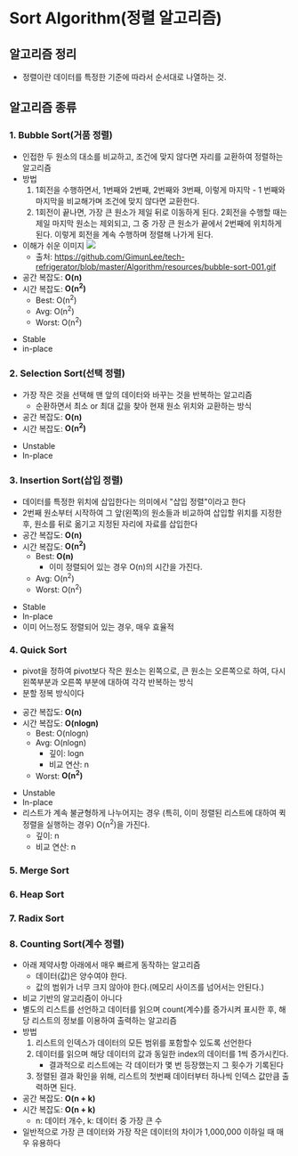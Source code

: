 # Sort Algorithm(정렬 알고리즘)
## 알고리즘 정리
* 정렬이란 데이터를 특정한 기준에 따라서 순서대로 나열하는 것.
## 알고리즘 종류
### 1. Bubble Sort(거품 정렬)
* 인접한 두 원소의 대소를 비교하고, 조건에 맞지 않다면 자리를 교환하여 정렬하는 알고리즘
* 방법
    1. 1회전을 수행하면서, 1번째와 2번째, 2번째와 3번째, 이렇게 마지막 - 1 번째와 마지막을 비교해가며 조건에 맞지 않다면 교환한다.
    2. 1회전이 끝나면, 가장 큰 원소가 제일 뒤로 이동하게 된다. 2회전을 수행할 때는 제일 마지막 원소는 제외되고, 그 중 가장 큰 원소가 끝에서 2번째에 위치하게 된다. 이렇게 회전을 계속 수행하며 정렬해 나가게 된다.
* 이해가 쉬운 이미지
    <img src="https://github.com/GimunLee/tech-refrigerator/raw/master/Algorithm/resources/bubble-sort-001.gif"></img>
    * 출처: https://github.com/GimunLee/tech-refrigerator/blob/master/Algorithm/resources/bubble-sort-001.gif
* 공간 복잡도: **O(n)**
* 시간 복잡도: **O(n<sup>2</sup>)**
    * Best: O(n<sup>2</sup>)
    * Avg:  O(n<sup>2</sup>)
    * Worst: O(n<sup>2</sup>)
- Stable
- in-place
### 2. Selection Sort(선택 정렬)
* 가장 작은 것을 선택해 맨 앞의 데이터와 바꾸는 것을 반복하는 알고리즘
    * 순환하면서 최소 or 최대 값을 찾아 현재 원소 위치와 교환하는 방식
* 공간 복잡도: **O(n)**
* 시간 복잡도: **O(n<sup>2</sup>)**
- Unstable
- In-place
### 3. Insertion Sort(삽입 정렬)
* 데이터를 특정한 위치에 삽입한다는 의미에서 "삽입 정렬"이라고 한다
* 2번째 원소부터 시작하여 그 앞(왼쪽)의 원소들과 비교하여 삽입할 위치를 지정한 후, 원소를 뒤로 옮기고 지정된 자리에 자료를 삽입한다
* 공간 복잡도: **O(n)**
* 시간 복잡도: **O(n<sup>2</sup>)**
    * Best: **O(n)**
        - 이미 정렬되어 있는 경우 O(n)의 시간을 가진다.
    * Avg:  O(n<sup>2</sup>)
    * Worst: O(n<sup>2</sup>)
- Stable
- In-place
- 이미 어느정도 정렬되어 있는 경우, 매우 효율적
### 4. Quick Sort
- pivot을 정하여 pivot보다 작은 원소는 왼쪽으로, 큰 원소는 오른쪽으로 하여, 다시 왼쪽부분과 오른쪽 부분에 대하여 각각 반복하는 방식
- 분할 정복 방식이다
* 공간 복잡도: **O(n)**
* 시간 복잡도: **O(nlogn)**
    * Best: O(nlogn)
    * Avg:  O(nlogn)
        - 깊이: logn
        - 비교 연산: n
    * Worst: **O(n<sup>2</sup>)**
- Unstable
- In-place
- 리스트가 계속 불균형하게 나누어지는 경우 (특히, 이미 정렬된 리스트에 대하여 퀵 정렬을 실행하는 경우) O(n<sup>2</sup>)을 가진다.
    - 깊이: n
    - 비교 연산: n
### 5. Merge Sort
### 6. Heap Sort
### 7. Radix Sort
### 8. Counting Sort(계수 정렬)
* 아래 제약사항 아래에서 매우 빠르게 동작하는 알고리즘
    - 데이터(값)은 양수여야 한다.
    - 값의 범위가 너무 크지 않아야 한다.(메모리 사이즈를 넘어서는 안된다.)
* 비교 기반의 알고리즘이 아니다
* 별도의 리스트를 선언하고 데이터를 읽으며 count(계수)를 증가시켜 표시한 후, 해당 리스트의 정보를 이용하여 출력하는 알고리즘
* 방법
    1. 리스트의 인덱스가 데이터의 모든 범위를 포함할수 있도록 선언한다
    2. 데이터를 읽으며 해당 데이터의 값과 동일한 index의 데이터를 1씩 증가시킨다.
        - 결과적으로 리스트에는 각 데이터가 몇 번 등장했는지 그 횟수가 기록된다
    3. 정렬된 결과 확인을 위해, 리스트의 첫번째 데이터부터 하나씩 인덱스 값만큼 출력하면 된다.
* 공간 복잡도: **O(n + k)**
* 시간 복잡도: **O(n + k)**
    - n: 데이터 개수, k: 데이터 중 가장 큰 수
* 일반적으로 가장 큰 데이터와 가장 작은 데이터의 차이가 1,000,000 이하일 때 매우 유용하다
